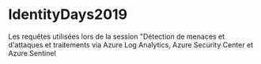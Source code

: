 # IdentityDays2019
Les requêtes utilisées lors de la session "Détection de menaces et d'attaques et traitements via Azure Log Analytics, Azure Security Center et Azure Sentinel
